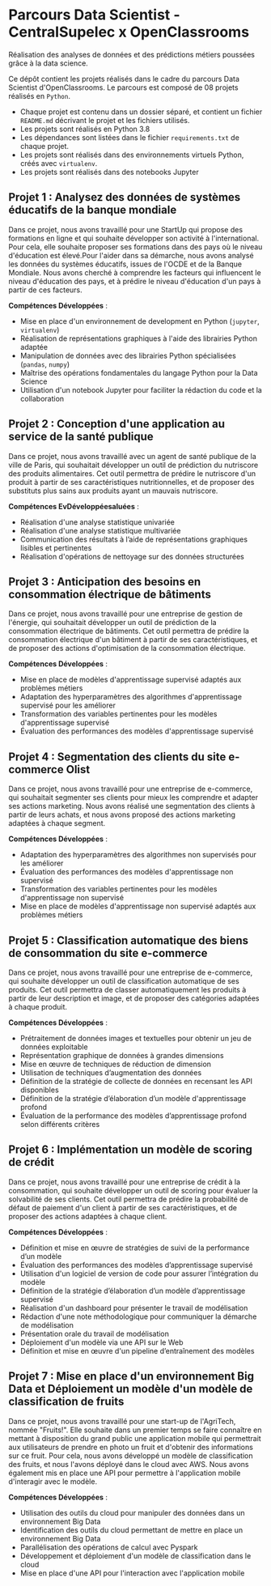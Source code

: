 # Parcours Data Scientist - CentralSupelec x OpenClassrooms
Réalisation des analyses de données et des prédictions métiers poussées grâce à la data science. 

Ce dépôt contient les projets réalisés dans le cadre du parcours Data Scientist d'OpenClassrooms. Le parcours est composé de 08 projets réalisés en `Python`.  
- Chaque projet est contenu dans un dossier séparé, et contient un fichier `README.md` décrivant le projet et les fichiers utilisés. 
- Les projets sont réalisés en Python 3.8 
- Les dépendances sont listées dans le fichier `requirements.txt` de chaque projet. 
- Les projets sont réalisés dans des environnements virtuels Python, créés avec `virtualenv`.
- Les projets sont réalisés dans des notebooks Jupyter


## Projet 1 : Analysez des données de systèmes éducatifs de la banque mondiale
Dans ce projet, nous avons travaillé pour une StartUp qui propose des formations en ligne et qui souhaite développer son activité à l'international. Pour cela, elle souhaite proposer ses formations dans des pays où le niveau d'éducation est élevé.Pour l'aider dans sa démarche, nous avons analysé les données du systèmes éducatifs, issues de l'OCDE et de la Banque Mondiale. Nous avons cherché à comprendre les facteurs qui influencent le niveau d'éducation des pays, et à prédire le niveau d'éducation d'un pays à partir de ces facteurs. 

**Compétences Développées** :
- Mise en place d'un environnement de development en Python (`jupyter`, `virtualenv`)
- Réalisation de représentations graphiques à l'aide des librairies Python adaptée
- Manipulation de données avec des librairies Python spécialisées (`pandas`, `numpy`)
- Maîtrise des opérations fondamentales du langage Python pour la Data Science 
- Utilisation d'un notebook Jupyter pour faciliter la rédaction du code et la collaboration

## Projet 2 : Conception d'une application au service de la santé publique 
Dans ce projet, nous avons travaillé avec un agent de santé publique de la ville de Paris, qui souhaitait développer un outil de prédiction du nutriscore des produits alimentaires. Cet outil permettra de prédire le nutriscore d'un produit à partir de ses caractéristiques nutritionnelles, et de proposer des substituts plus sains aux produits ayant un mauvais nutriscore.

**Compétences EvDéveloppéesaluées** :
- Réalisation d'une analyse statistique univariée
- Réalisation d'une analyse statistique multivariée
- Communication des résultats à l’aide de représentations graphiques lisibles et pertinentes
- Réalisation d'opérations de nettoyage sur des données structurées

## Projet 3 : Anticipation des besoins en consommation électrique de bâtiments
Dans ce projet, nous avons travaillé pour une entreprise de gestion de l'énergie, qui souhaitait développer un outil de prédiction de la consommation électrique de bâtiments. Cet outil permettra de prédire la consommation électrique d'un bâtiment à partir de ses caractéristiques, et de proposer des actions d'optimisation de la consommation électrique.

**Compétences Développées** :
- Mise en place de modèles d'apprentissage supervisé adaptés aux problèmes métiers
- Adaptation des hyperparamètres des algorithmes d'apprentissage supervisé pour les améliorer
- Transformation des variables pertinentes pour les modèles d'apprentissage supervisé
- Évaluation des performances des modèles d'apprentissage supervisé

## Projet 4 : Segmentation des clients du site e-commerce Olist
Dans ce projet, nous avons travaillé pour une entreprise de e-commerce, qui souhaitait segmenter ses clients pour mieux les comprendre et adapter ses actions marketing. Nous avons réalisé une segmentation des clients à partir de leurs achats, et nous avons proposé des actions marketing adaptées à chaque segment.

**Compétences Développées** :
- Adaptation des hyperparamètres des algorithmes non supervisés pour les améliorer
- Évaluation des performances des modèles d'apprentissage non supervisé
- Transformation des variables pertinentes pour les modèles d'apprentissage non supervisé
- Mise en place de modèles d'apprentissage non supervisé adaptés aux problèmes métiers

## Projet 5 : Classification automatique des biens de consommation du site e-commerce
Dans ce projet, nous avons travaillé pour une entreprise de e-commerce, qui souhaite développer un outil de classification automatique de ses produits. Cet outil permettra de classer automatiquement les produits à partir de leur description et image, et de proposer des catégories adaptées à chaque produit.

**Compétences Développées** :
- Prétraitement de données images et textuelles pour obtenir un jeu de données exploitable
- Représentation graphique de données à grandes dimensions
- Mise en œuvre de techniques de réduction de dimension
- Utilisation de techniques d’augmentation des données
- Définition de la stratégie de collecte de données en recensant les API disponibles
- Définition de la stratégie d’élaboration d’un modèle d'apprentissage profond
- Évaluation de la performance des modèles d’apprentissage profond selon différents critères

## Projet 6 : Implémentation un modèle de scoring de crédit
Dans ce projet, nous avons travaillé pour une entreprise de crédit à la consommation, qui souhaite développer un outil de scoring pour évaluer la solvabilité de ses clients. Cet outil permettra de prédire la probabilité de défaut de paiement d'un client à partir de ses caractéristiques, et de proposer des actions adaptées à chaque client.

**Compétences Développées** :
- Définition et mise en œuvre de stratégies de suivi de la performance d’un modèle
- Évaluation des performances des modèles d’apprentissage supervisé
- Utilisation d'un logiciel de version de code pour assurer l’intégration du modèle
- Définition de la stratégie d’élaboration d’un modèle d’apprentissage supervisé
- Réalisation d'un dashboard pour présenter le travail de modélisation
- Rédaction d'une note méthodologique pour communiquer la démarche de modélisation
- Présentation orale du travail de modélisation
- Déploiement d'un modèle via une API sur le Web
- Définition et mise en œuvre d'un pipeline d’entraînement des modèles

## Projet 7 : Mise en place d'un environnement Big Data et Déploiement un modèle d'un modèle de classification de fruits
Dans ce projet, nous avons travaillé pour une  start-up de l'AgriTech, nommée  "Fruits!". Elle souhaite dans un premier temps se faire connaître en mettant à disposition du grand public une application mobile qui permettrait aux utilisateurs de prendre en photo un fruit et d'obtenir des informations sur ce fruit. Pour cela, nous avons développé un modèle de classification des fruits, et nous l'avons déployé dans le cloud avec AWS. Nous avons également mis en place une API pour permettre à l'application mobile d'interagir avec le modèle.

**Compétences Développées** :
- Utilisation des outils du cloud pour manipuler des données dans un
environnement Big Data
- Identification des outils du cloud permettant de mettre en place un environnement Big Data
- Parallélisation des opérations de calcul avec Pyspark
- Développement et déploiement d'un modèle de classification dans le cloud
- Mise en place d'une API pour l'interaction avec l'application mobile








